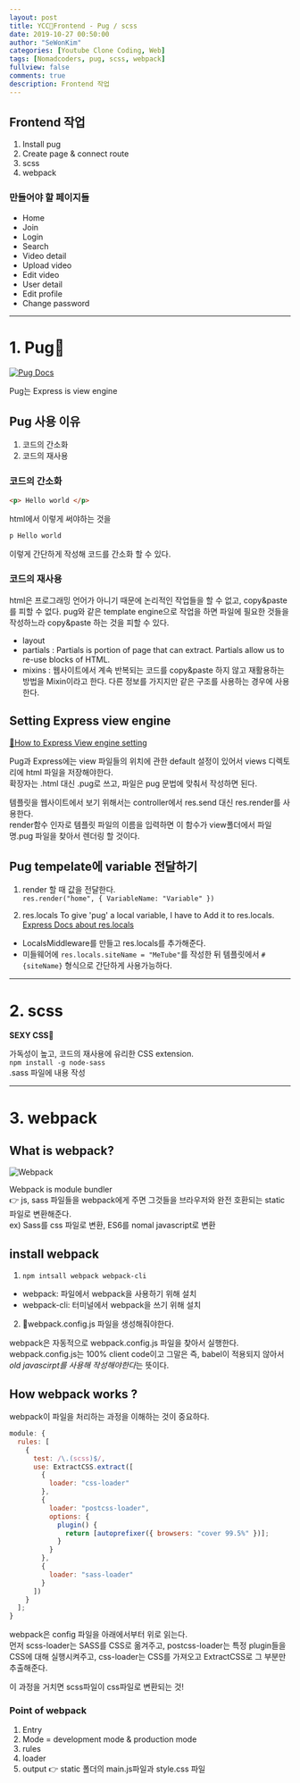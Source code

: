 ```yaml
---
layout: post
title: YCC📄Frontend - Pug / scss
date: 2019-10-27 00:50:00
author: "SeWonKim"
categories: [Youtube Clone Coding, Web]
tags: [Nomadcoders, pug, scss, webpack]
fullview: false
comments: true
description: Frontend 작업
---
```


## Frontend 작업
1. Install pug
2. Create page & connect route
3. scss
4. webpack

### 만들어야 할 페이지들
- Home
- Join
- Login
- Search
- Video detail
- Upload video
- Edit video
- User detail
- Edit profile
- Change password

---

# 1. Pug🐶

[![Pug Docs](https://hackernoon.com/hn-images/1*PmL3-GUNxYP26qTSlVrmzw.png)](https://pugjs.org/api/getting-started.html)

Pug는 Express is view engine

## Pug 사용 이유
1. 코드의 간소화
2. 코드의 재사용

### 코드의 간소화
```html
<p> Hello world </p>
```
html에서 이렇게 써야하는 것을 
```html
p Hello world
```
이렇게 간단하게 작성해 코드를 간소화 할 수 있다.

### 코드의 재사용
html은 프로그래밍 언어가 아니기 때문에 논리적인 작업들을 할 수 없고, copy&paste를 피할 수 없다. pug와 같은 template engine으로 작업을 하면 파일에 필요한 것들을 작성하느라 copy&paste 하는 것을 피할 수 있다.

- layout
- partials : Partials is portion of page that can extract. Partials allow us to re-use blocks of HTML. 
- mixins : 웹사이트에서 계속 반복되는 코드를 copy&paste 하지 않고 재활용하는 방법을 Mixin이라고 한다. 다른 정보를 가지지만 같은 구조를 사용하는 경우에 사용한다.  


## Setting Express view engine
[🔗How to Express View engine setting](https://expressjs.com/ko/api.html#app.set)     

Pug과 Express에는 view 파일들의 위치에 관한 default 설정이 있어서 views 디렉토리에 html 파일을 저장해야한다.    
확장자는 .html 대신 .pug로 쓰고, 파일은 pug 문법에 맞춰서 작성하면 된다.

템플릿을 웹사이트에서 보기 위해서는 controller에서 res.send 대신 res.render를 사용한다.     
render함수 인자로 템플릿 파일의 이름을 입력하면 이 함수가 view폴더에서 파일명.pug 파일을 찾아서 렌더링 할 것이다. 


## Pug tempelate에 variable 전달하기

1. render 할 때 값을 전달한다.     
`res.render("home", { VariableName: "Variable" })`

2. res.locals
To give 'pug' a local variable, I have to Add it to res.locals. [Express Docs about res.locals](https://expressjs.com/ko/api.html#res.locals)

* LocalsMiddleware를 만들고 res.locals를 추가해준다.
* 미들웨어에 `res.locals.siteName = "MeTube"`를 작성한 뒤 템플릿에서 `#{siteName}` 형식으로 간단하게 사용가능하다.

---

# 2. scss
**SEXY CSS💋**

가독성이 높고, 코드의 재사용에 유리한 CSS extension.    
`npm install -g node-sass`     
.sass 파일에 내용 작성

---

# 3. webpack

## What is webpack?

![Webpack](https://poiemaweb.com/img/webpack.png)

Webpack is module bundler  
👉 js, sass 파일들을 webpack에게 주면 그것들을 브라우저와 완전 호환되는 static파일로 변환해준다.    
ex) Sass를 css 파일로 변환, ES6를 nomal javascript로 변환

## install webpack

1. `npm intsall webpack webpack-cli`

- webpack: 파일에서 webpack을 사용하기 위해 설치
- webpack-cli: 터미널에서 webpack을 쓰기 위해 설치

2. 📄webpack.config.js 파일을 생성해줘야한다.  

webpack은 자동적으로 webpack.config.js 파일을 찾아서 실행한다.  
webpack.config.js는 100% client code이고 그말은 즉, babel이 적용되지 않아서 *old javascirpt를 사용해 작성해야한다*는 뜻이다.

## How webpack works ?

webpack이 파일을 처리하는 과정을 이해하는 것이 중요하다.

```javascript
module: {
  rules: [
    {
      test: /\.(scss)$/,
      use: ExtractCSS.extract([
        {
          loader: "css-loader"
        },
        {
          loader: "postcss-loader",
          options: {
            plugin() {
              return [autoprefixer({ browsers: "cover 99.5%" })];
            }
          }
        },
        {
          loader: "sass-loader"
        }
      ])
    }
  ];
}
```

webpack은 config 파일을 아래에서부터 위로 읽는다.  
먼저 scss-loader는 SASS를 CSS로 옮겨주고, postcss-loader는 특정 plugin들을 CSS에 대해 실행시켜주고,
css-loader는 CSS를 가져오고 ExtractCSS로 그 부분만 추출해준다.

이 과정을 거치면 scss파일이 css파일로 변환되는 것!

### Point of webpack

1. Entry
2. Mode = development mode & production mode
3. rules
4. loader
5. output 👉 static 폴더의 main.js파일과 style.css 파일
